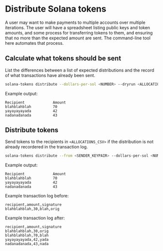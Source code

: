 # Distribute Solana tokens

A user may want to make payments to multiple accounts over multiple iterations.
The user will have a spreadsheet listing public keys and token amounts, and
some process for transferring tokens to them, and ensuring that no more than the
expected amount are sent. The command-line tool here automates that process.

## Calculate what tokens should be sent

List the differences between a list of expected distributions and the record of what
transactions have already been sent.

```bash
solana-tokens distribute --dollars-per-sol <NUMBER> --dryrun <ALLOCATIONS_CSV> <TRANSACTIONS_CSV>
```

Example output:

```text
Recipient             Amount
blahblahblah          70
yayayayayada          42
nadanadanada          43
```

## Distribute tokens

Send tokens to the recipients in `<ALLOCATIONS_CSV>` if the distribution is
not already recordered in the transaction log.

```bash
solana-tokens distribute --from <SENDER_KEYPAIR> --dollars-per-sol <NUMBER> <ALLOCATIONS_CSV> <TRANSACTIONS_CSV> --fee-payer <KEYPAIR>
```

Example output:

```text
Recipient             Amount
blahblahblah          70
yayayayayada          42
nadanadanada          43
```

Example transaction log before:

```text
recipient,amount,signature
blahblahblah,30,blah,orig
```

Example transaction log after:

```text
recipient,amount,signature
blahblahblah,30,orig
blahblahblah,70,blah
yayayayayada,42,yada
nadanadanada,43,nada
```
